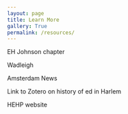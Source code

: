 ```yaml
---
layout: page
title: Learn More
gallery: True
permalink: /resources/
---
```


EH Johnson chapter 

Wadleigh 

Amsterdam News 

Link to Zotero on history of ed in Harlem 

HEHP website 

